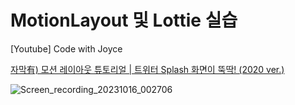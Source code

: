 # MotionLayout 및 Lottie 실습

[Youtube] Code with Joyce

[자막有) 모션 레이아웃 튜토리얼 | 트위터 Splash 화면이 뚝딱! (2020 ver.)](https://youtu.be/kcTK3Ex6Ve4?si=WmZgbGNDVnUjLNca)

![Screen_recording_20231016_002706](https://github.com/thundevistan/MotionLayoutPractice/assets/139092551/1396aa0e-cedd-4304-a7b3-e664dfe61e13)

